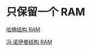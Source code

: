 # 只保留一个 RAM

[哈佛结构 RAM](%E5%8F%AA%E4%BF%9D%E7%95%99%E4%B8%80%E4%B8%AA%20RAM%203f8b6cca2b84481699abd9c0cb81fc93/%E5%93%88%E4%BD%9B%E7%BB%93%E6%9E%84%20RAM%20a0512efa494d4bd0898d99760ed6d785.md)

[冯·诺伊曼结构 RAM](%E5%8F%AA%E4%BF%9D%E7%95%99%E4%B8%80%E4%B8%AA%20RAM%203f8b6cca2b84481699abd9c0cb81fc93/%E5%86%AF%C2%B7%E8%AF%BA%E4%BC%8A%E6%9B%BC%E7%BB%93%E6%9E%84%20RAM%202904b058708949298afc845192c4d96e.md)